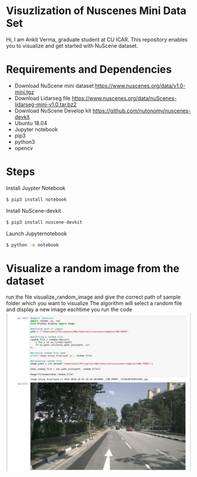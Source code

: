 # Visuzlization of Nuscenes Mini Data Set 

Hi, I am Ankit Verma, graduate student at CU ICAR. This repository enables you to visualize and get started with NuScene dataset.

# Requirements and Dependencies

  - Download NuScene mini dataset https://www.nuscenes.org/data/v1.0-mini.tgz
  - Download Lidarseg file https://www.nuscenes.org/data/nuScenes-lidarseg-mini-v1.0.tar.bz2
  - Download NuScene Develop kit https://github.com/nutonomy/nuscenes-devkit
  - Ubuntu 18.04
  - Jupyter notebook
  - pip3
  - python3
  - opencv
 
# Steps
Install Juypter Notebook 
```sh
$ pip3 install notebook
```
Install NuScene-devkit 
```sh
$ pip3 install nuscene-devkit
```
Launch Jupyternotebook
```sh
$ python -m notebook
```

# Visualize a random image from the dataset
run the file visualize_random_image and give the correct path of sample folder which you want to visualize
The algorithm will select a random file and display a new image eachtime you run the code
![Visualizing a random image from CAM_FRONT](https://github.com/ankitcivic/Visualize_NuScene_dataset/blob/main/images/visualize_image.jpg)

